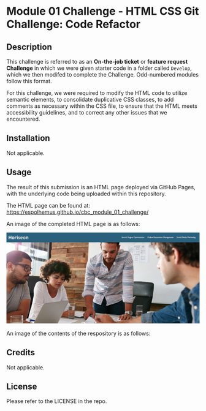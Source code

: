 # Module 01 Challenge - HTML CSS Git Challenge: Code Refactor

## Description

This challenge is referred to as an **On-the-job ticket** or **feature request Challenge** in which we were given starter code in a folder called `Develop`, which we then modifed to complete the Challenge. Odd-numbered modules follow this format.

For this challenge, we were required to modify the HTML code to utilize semantic elements, to consolidate duplicative CSS classes, to add comments as necessary within the CSS file, to ensure that the HTML meets accessibility guidelines, and to correct any other issues that we encountered.

## Installation

Not applicable.

## Usage

The result of this submission is an HTML page deployed via GitHub Pages, with the underlying code being uploaded within this repository.

The HTML page can be found at: https://espolhemus.github.io/cbc_module_01_challenge/

An image of the completed HTML page is as follows:

![Final HTML Page](/assets/images/finished_html_screenshot_20230909.png)

An image of the contents of the respository is as follows:



## Credits

Not applicable.

## License

Please refer to the LICENSE in the repo.